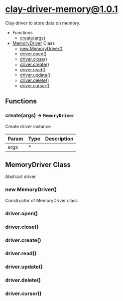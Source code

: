 # clay-driver-memory@1.0.1

Clay driver to store data on memory.

+ Functions
  + [create(args)](#clay-driver-memory-function-create)
+ [MemoryDriver](clay-driver-memory-classes) Class
  + [new MemoryDriver()](#clay-driver-memory-classes-memory-driver-constructor)
  + [driver.open()](#clay-driver-memory-classes-memory-driver-open)
  + [driver.close()](#clay-driver-memory-classes-memory-driver-close)
  + [driver.create()](#clay-driver-memory-classes-memory-driver-create)
  + [driver.read()](#clay-driver-memory-classes-memory-driver-read)
  + [driver.update()](#clay-driver-memory-classes-memory-driver-update)
  + [driver.delete()](#clay-driver-memory-classes-memory-driver-delete)
  + [driver.cursor()](#clay-driver-memory-classes-memory-driver-cursor)

## Functions

<a class='md-heading-link' name="clay-driver-memory-function-create" ></a>

### create(args) -> `MemoryDriver`

Create driver instance

| Param | Type | Description |
| ----- | --- | -------- |
| args | * |  |



<a class='md-heading-link' name="clay-driver-memory-classes"></a>

## MemoryDriver Class

Abstract driver


<a class='md-heading-link' name="clay-driver-memory-classes-memory-driver-constructor" ></a>

### new MemoryDriver()

Constructor of MemoryDriver class



<a class='md-heading-link' name="clay-driver-memory-classes-memory-driver-open" ></a>

### driver.open()



<a class='md-heading-link' name="clay-driver-memory-classes-memory-driver-close" ></a>

### driver.close()



<a class='md-heading-link' name="clay-driver-memory-classes-memory-driver-create" ></a>

### driver.create()



<a class='md-heading-link' name="clay-driver-memory-classes-memory-driver-read" ></a>

### driver.read()



<a class='md-heading-link' name="clay-driver-memory-classes-memory-driver-update" ></a>

### driver.update()



<a class='md-heading-link' name="clay-driver-memory-classes-memory-driver-delete" ></a>

### driver.delete()



<a class='md-heading-link' name="clay-driver-memory-classes-memory-driver-cursor" ></a>

### driver.cursor()





